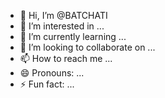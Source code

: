 - 👋 Hi, I’m @BATCHATI
- 👀 I’m interested in ...
- 🌱 I’m currently learning ...
- 💞️ I’m looking to collaborate on ...
- 📫 How to reach me ...
- 😄 Pronouns: ...
- ⚡ Fun fact: ...

<!---
BATCHATI/BATCHATI is a ✨ special ✨ repository because its `README.md` (this file) appears on your GitHub profile.
You can click the Preview link to take a look at your changes.
--->
